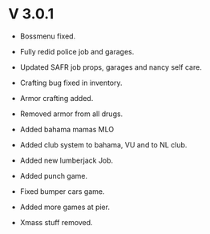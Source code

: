# V 3.0.1

* Bossmenu fixed.

* Fully redid police job and garages.

* Updated SAFR job props, garages and nancy self care.

* Crafting bug fixed in inventory.

* Armor crafting added.

* Removed armor from all drugs.

* Added bahama mamas MLO

* Added club system to bahama, VU and to NL club.

* Added new lumberjack Job.

* Added punch game.

* Fixed bumper cars game.

* Added more games at pier.

* Xmass stuff removed.
